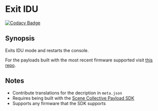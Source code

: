 Exit IDU
===
[![Codacy Badge](https://app.codacy.com/project/badge/Grade/)](https://www.codacy.com/gh/Scene-Collective/ps4-exit-idu/dashboard)

## Synopsis
Exits IDU mode and restarts the console.

For the payloads built with the most recent firmware supported visit [this repo].

## Notes
- Contribute translations for the decription in `meta.json`
- Requires being built with the [Scene Collective Payload SDK]
- Supports any firmware that the SDK supports

[//]: #
  [Scene Collective Payload SDK]: <https://github.com/Scene-Collective/ps4-payload-sdk>
  [this repo]: <https://github.com/Scene-Collective/ps4-payload-repo>
